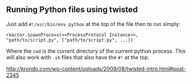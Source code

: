 Running Python files using twisted
----------------------------------

Just add `#!/usr/bin/env python` at the top of the file then to run simply:

    reactor.spawnProcess(<<ProcessProtocol Instance>>, "path/to/script.py", ["path/to/script.py", ...])

Where the `cwd` is the current directory of the current python process.
This will also work with `.sh` files that also have the `#!` at the top.


http://krondo.com/wp-content/uploads/2009/08/twisted-intro.html#post-2345
